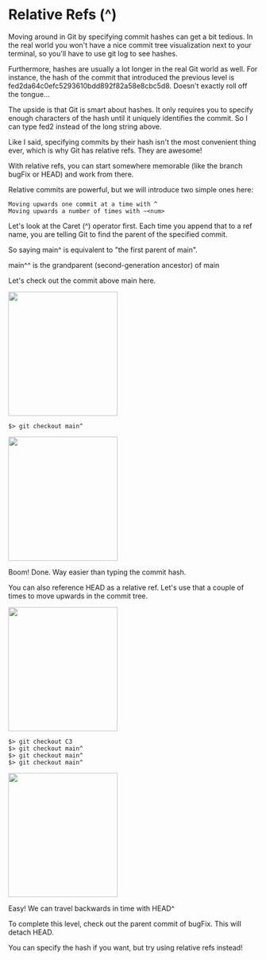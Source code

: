 # Relative Refs (^) 

Moving around in Git by specifying commit hashes can get a bit tedious. In the real world you won't have a nice commit tree visualization next to your terminal, so you'll have to use git log to see hashes.

Furthermore, hashes are usually a lot longer in the real Git world as well. For instance, the hash of the commit that introduced the previous level is fed2da64c0efc5293610bdd892f82a58e8cbc5d8. Doesn't exactly roll off the tongue...

The upside is that Git is smart about hashes. It only requires you to specify enough characters of the hash until it uniquely identifies the commit. So I can type fed2 instead of the long string above.

Like I said, specifying commits by their hash isn't the most convenient thing ever, which is why Git has relative refs. They are awesome!

With relative refs, you can start somewhere memorable (like the branch bugFix or HEAD) and work from there.

Relative commits are powerful, but we will introduce two simple ones here:

    Moving upwards one commit at a time with ^
    Moving upwards a number of times with ~<num>


Let's look at the Caret (^) operator first. Each time you append that to a ref name, you are telling Git to find the parent of the specified commit.

So saying main^ is equivalent to "the first parent of main".

main^^ is the grandparent (second-generation ancestor) of main

Let's check out the commit above main here.

<img src="pics/task1_1.png" width="220" height="250"/>

```$> git checkout main^```

<img src="pics/task1_2.png" width="220" height="250"/>

Boom! Done. Way easier than typing the commit hash.

You can also reference HEAD as a relative ref. Let's use that a couple of times to move upwards in the commit tree.

<img src="pics/task1_3.png" width="220" height="250"/>

```
$> git checkout C3
$> git checkout main^
$> git checkout main^
$> git checkout main^
```

<img src="pics/task1_4.png" width="220" height="250"/>

Easy! We can travel backwards in time with HEAD^

To complete this level, check out the parent commit of bugFix. This will detach HEAD.

You can specify the hash if you want, but try using relative refs instead!



